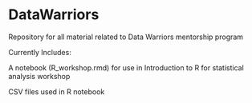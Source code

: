 # DataWarriors
Repository for all material related to Data Warriors mentorship program

Currently Includes:

A notebook (R_workshop.rmd) for use in Introduction to R for statistical analysis workshop

CSV files used in R notebook
